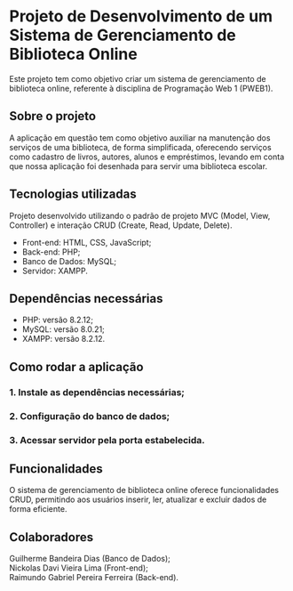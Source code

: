 # Projeto de Desenvolvimento de um Sistema de Gerenciamento de Biblioteca Online

Este projeto tem como objetivo criar um sistema de gerenciamento de biblioteca online, 
referente à disciplina de Programação Web 1 (PWEB1).

## Sobre o projeto

A aplicação em questão tem como objetivo auxiliar na manutenção dos serviços de uma biblioteca, de forma simplificada, 
oferecendo serviços como cadastro de livros, autores, alunos e empréstimos, levando em conta que nossa aplicação 
foi desenhada para servir uma biblioteca escolar.

## Tecnologias utilizadas

Projeto desenvolvido utilizando o padrão de projeto MVC (Model, View, Controller) e interação CRUD (Create, Read, Update, Delete).

- Front-end: HTML, CSS, JavaScript;
- Back-end: PHP;
- Banco de Dados: MySQL;
- Servidor: XAMPP.

## Dependências necessárias

- PHP: versão 8.2.12;
- MySQL: versão 8.0.21;
- XAMPP: versão 8.2.12.

## Como rodar a aplicação

### 1. Instale as dependências necessárias;
### 2. Configuração do banco de dados;
### 3. Acessar servidor pela porta estabelecida.

## Funcionalidades

O sistema de gerenciamento de biblioteca online oferece funcionalidades CRUD, permitindo aos usuários inserir, ler, 
atualizar e excluir dados de forma eficiente.

## Colaboradores

Guilherme Bandeira Dias (Banco de Dados);  
Nickolas Davi Vieira Lima (Front-end);  
Raimundo Gabriel Pereira Ferreira (Back-end).
